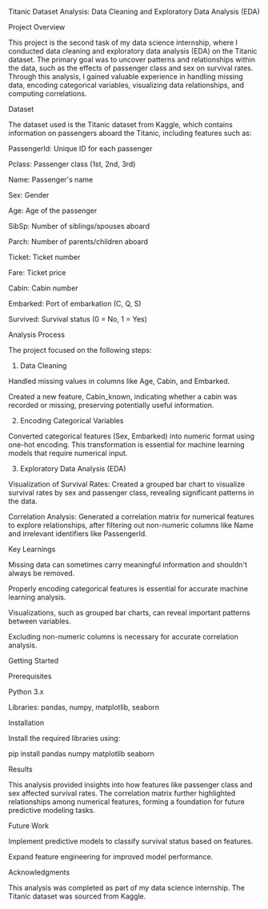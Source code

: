 Titanic Dataset Analysis: Data Cleaning and Exploratory Data Analysis (EDA)

Project Overview

This project is the second task of my data science internship, where I conducted data cleaning and exploratory data analysis (EDA) on the Titanic dataset. The primary goal was to uncover patterns and relationships within the data, such as the effects of passenger class and sex on survival rates. Through this analysis, I gained valuable experience in handling missing data, encoding categorical variables, visualizing data relationships, and computing correlations.

Dataset

The dataset used is the Titanic dataset from Kaggle, which contains information on passengers aboard the Titanic, including features such as:

PassengerId: Unique ID for each passenger

Pclass: Passenger class (1st, 2nd, 3rd)

Name: Passenger's name

Sex: Gender

Age: Age of the passenger

SibSp: Number of siblings/spouses aboard

Parch: Number of parents/children aboard

Ticket: Ticket number

Fare: Ticket price

Cabin: Cabin number

Embarked: Port of embarkation (C, Q, S)

Survived: Survival status (0 = No, 1 = Yes)


Analysis Process

The project focused on the following steps:

1. Data Cleaning

Handled missing values in columns like Age, Cabin, and Embarked.

Created a new feature, Cabin_known, indicating whether a cabin was recorded or missing, preserving potentially useful information.


2. Encoding Categorical Variables

Converted categorical features (Sex, Embarked) into numeric format using one-hot encoding. This transformation is essential for machine learning models that require numerical input.


3. Exploratory Data Analysis (EDA)

Visualization of Survival Rates: Created a grouped bar chart to visualize survival rates by sex and passenger class, revealing significant patterns in the data.

Correlation Analysis: Generated a correlation matrix for numerical features to explore relationships, after filtering out non-numeric columns like Name and irrelevant identifiers like PassengerId.


Key Learnings

Missing data can sometimes carry meaningful information and shouldn't always be removed.

Properly encoding categorical features is essential for accurate machine learning analysis.

Visualizations, such as grouped bar charts, can reveal important patterns between variables.

Excluding non-numeric columns is necessary for accurate correlation analysis.


Getting Started

Prerequisites

Python 3.x

Libraries: pandas, numpy, matplotlib, seaborn


Installation

Install the required libraries using:

pip install pandas numpy matplotlib seaborn

Results

This analysis provided insights into how features like passenger class and sex affected survival rates. The correlation matrix further highlighted relationships among numerical features, forming a foundation for future predictive modeling tasks.

Future Work

Implement predictive models to classify survival status based on features.

Expand feature engineering for improved model performance.


Acknowledgments

This analysis was completed as part of my data science internship. The Titanic dataset was sourced from Kaggle.
